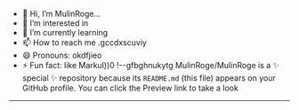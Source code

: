 - 👋 Hi, I’m MulinRoge...
- 👀 I’m interested in 
- 🌱 I’m currently learning
- 📫 How to reach me .gccdxscuviy
- 😄 Pronouns: okdfjieo
- ⚡ Fun fact: like Markul))0
!--gfbghnukytg
MulinRoge/MulinRoge is a ✨ special ✨ repository because its `README.md` (this file) appears on your GitHub profile.
You can click the Preview link to take a look 
---
